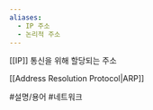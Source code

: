 ```yaml
---
aliases:
  - IP 주소
  - 논리적 주소
---
```

[[IP]] 통신을 위해 할당되는 주소

[[Address Resolution Protocol|ARP]]

#설명/용어 #네트워크 